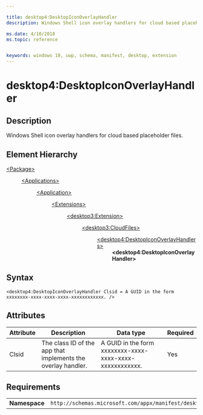 ```yaml
---

title: desktop4:DesktopIconOverlayHandler
description: Windows Shell icon overlay handlers for cloud based placeholder files. 

ms.date: 4/10/2018
ms.topic: reference


keywords: windows 10, uwp, schema, manifest, desktop, extension 
---
```


# desktop4:DesktopIconOverlayHandler

## Description
Windows Shell icon overlay handlers for cloud based placeholder files. 

## Element Hierarchy
<dl>
<dt><a href="element-package.md">&lt;Package&gt;</a></dt>
<dd>
<dl>
<dt><a href="element-applications.md">&lt;Applications&gt;</a></dt>
<dd>
<dl>
<dt><a href="element-application.md">&lt;Application&gt;</a></dt>
<dd>
<dl>
<dt><a href="element-1-extensions.md">&lt;Extensions&gt;</a></dt>
<dd>
<dl>
<dt><a href="element-desktop3-extension.md">&lt;desktop3:Extension&gt;</a></dt>
<dd>
<dl>
<dt><a href="element-desktop3-cloudfiles.md">&lt;desktop3:CloudFiles&gt;</a></dt>
<dd>
<dl>
<dt><a href="element-desktop4-desktopiconoverlayhandlers.md">&lt;desktop4:DesktopIconOverlayHandlers&gt;</a></dt>
<dd><b>&lt;desktop4:DesktopIconOverlayHandler&gt;</b></dd>
</dl>
</dd>
</dl>
</dd>
</dl>
</dd>
</dl>
</dd>
</dl>
</dd>
</dl>
</dd>
</dl>



## Syntax
```syntax
<desktop4:DesktopIconOverlayHandler Clsid = A GUID in the form xxxxxxxx-xxxx-xxxx-xxxx-xxxxxxxxxxxx. />
```

## Attributes
| Attribute | Description | Data type | Required |
|-----------|-------------|-----------|----------|
| Clsid | The class ID of the app that implements the overlay handler. | A GUID in the form xxxxxxxx-xxxx-xxxx-xxxx-xxxxxxxxxxxx. | Yes |

## Requirements

|               |                                                             |
|---------------|-------------------------------------------------------------|
| **Namespace** | `http://schemas.microsoft.com/appx/manifest/desktop/windows10/4` |